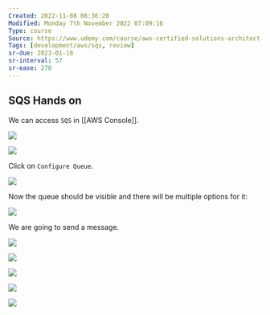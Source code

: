 ```yaml
---
Created: 2022-11-08 08:36:20
Modified: Monday 7th November 2022 07:09:16
Type: course
Source: https://www.udemy.com/course/aws-certified-solutions-architect-associate-saa-c01/?xref=E0Aed11STH4LPUQvCz0GJFABTmM=
Tags: [development/aws/sqs, review]
sr-due: 2023-01-18
sr-interval: 57
sr-ease: 270
---
```


## SQS Hands on

We can access `SQS` in [[AWS Console]].

![](2019-12-31-10-11-39.png)

![](2019-12-31-10-12-39.png)

Click on `Configure Queue`.

![](2019-12-31-10-14-32.png)

Now the queue should be visible and there will be multiple options for it:

![](2019-12-31-10-15-51.png)

We are going to send a message.

![](2019-12-31-10-16-32.png)

![](2019-12-31-10-16-59.png)

![](2019-12-31-10-17-41.png)

![](2019-12-31-10-18-14.png)

![](2019-12-31-10-19-35.png)